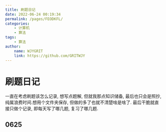 ```yaml
---
title: 刷题日记  
date: 2022-06-24 00:19:34  
permalink: /pages/FEODKFL/  
categories:
    - 计算机
    - 算法
tags:
    - 算法
author:  
    name: WJYGRIT   
    link: https://github.com/GRITWJY  
---
```


# 刷题日记

一直在考虑刷题该怎么记录, 想写点题解, 但就我那点知识储备, 最后也只会是照抄, 纯属浪费时间.想用个文件夹保存, 但做的多了也就不清楚啥是啥了.
最后干脆就直接只做个记录, 即每天写了哪几题, 复习了哪几题.



## 0625

